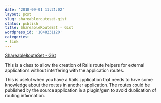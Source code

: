 ```yaml
---
date: '2010-09-01 11:24:02'
layout: post
slug: shareablerouteset-gist
status: publish
title: ShareableRouteSet - Gist
wordpress_id: '1048231120'
categories:
- link
---
```


[ShareableRouteSet - Gist](http://gist.github.com/556374)  


This is a class to allow the creation of Rails route helpers for external applications without interfering with the application routes.





This is useful when you have a Rails application that needs to have some knowledge about the routes in another application. The routes could be published by the source application in a plugin/gem to avoid duplication of routing information.
